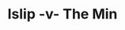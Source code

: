---
year: "2010"
serialNumber: "0392" 
game: "Islip"
title: "Islip -v- The Min"
gameLocation: ""
gameDate: ""
result: ""
resultType: ""
type: "game"
---
